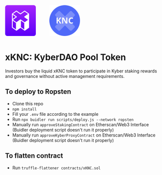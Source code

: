 <img src="./xToken.png" class="logo margin">
<img src="./xknc.png" class="logo">

# xKNC: KyberDAO Pool Token
Investors buy the liquid xKNC token to  participate in Kyber staking rewards and governance without active management requirements.

## To deploy to Ropsten
- Clone this repo
- `npm install`
- Fill your `.env` file according to the example
- Run `npx buidler run scripts/deploy.js --network ropsten`
- Manually run `approveStakingContract` on Etherscan/Web3 Interface (Buidler deployment script doesn't run it properly)
- Manually run `approveKyberProxyContract` on Etherscan/Web3 Interface (Buidler deployment script doesn't run it properly)

## To flatten contract
- Run `truffle-flattener contracts/xKNC.sol`


<style>
    .logo {
        margin: 10px 0px;
        width: 100px;
        height: auto;
    }

    .margin {
        margin-right: 40px !important;
    }
</style>
